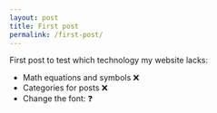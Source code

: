 ```yaml
---
layout: post
title: First post
permalink: /first-post/
---
```


First post to test which technology my website lacks:
- Math equations and symbols ❌
- Categories for posts ❌
- Change the font: ❓